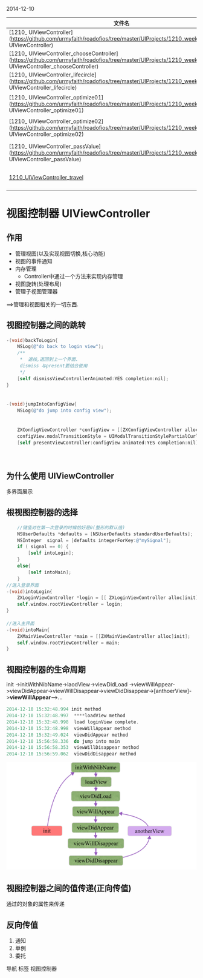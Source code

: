 2014-12-10

| 文件名 |  描述 |
| ------------- | ------------ |
|[1210_ UIViewController](https://github.com/urmyfaith/roadofios/tree/master/UIProjects/1210_week6_day3/1210_ UIViewController)| 视图控制器跳转 |
|[1210_ UIViewController_chooseController](https://github.com/urmyfaith/roadofios/tree/master/UIProjects/1210_week6_day3/1210_ UIViewController_chooseController)| 根视图控制器的选择 |
|[1210_ UIViewController_lifecircle](https://github.com/urmyfaith/roadofios/tree/master/UIProjects/1210_week6_day3/1210_ UIViewController_lifecircle)| 视图控制器的生命周期 |
|[1210_ UIViewController_optimize01](https://github.com/urmyfaith/roadofios/tree/master/UIProjects/1210_week6_day3/1210_ UIViewController_optimize01)| UIButton,UILabel的优化-->提取出分类方法|
|[1210_ UIViewController_optimize02](https://github.com/urmyfaith/roadofios/tree/master/UIProjects/1210_week6_day3/1210_ UIViewController_optimize02)| 将分类方法提取出来写到一个.h+.m文件中 |
|[1210_ UIViewController_passValue](https://github.com/urmyfaith/roadofios/tree/master/UIProjects/1210_week6_day3/1210_ UIViewController_passValue)| 视图控制器的正向传值(通过属性方法) |
|[1210_UIViewController_travel](https://github.com/urmyfaith/roadofios/tree/master/UIProjects/1210_week6_day3/1210_UIViewController_travel)| 视图控制器的简单应用:四个界面之间的跳转 |


# 视图控制器 UIViewController


## 作用
	
- 管理视图(以及实现视图切换,核心功能)
- 视图的事件通知
- 内存管理
	- Controller中通过一个方法来实现内存管理
- 视图旋转(处理布局)
- 管理子视图管理器

==>管理和视图相关的一切东西.

## 视图控制器之间的跳转

```Objective-c
-(void)backToLogin{
    NSLog(@"do back to login view");
    /**
     *  退栈,返回到上一个界面.
     dismiss 与present要结合使用
     */
    [self dismissViewControllerAnimated:YES completion:nil];
}


-(void)jumpIntoConfigView{
    NSLog(@"do jump into config view");
    
    
    ZXConfigViewController *configView = [[ZXConfigViewController alloc]init];
    configView.modalTransitionStyle = UIModalTransitionStylePartialCurl;
    [self presentViewController:configView animated:YES completion:nil];
    
   
```

## 为什么使用 UIViewController

多界面展示

## 根视图控制器的选择

```Objective-c
    //键值对在第一次登录的时候恰好是0(整形的默认值)
    NSUserDefaults *defaults = [NSUserDefaults standardUserDefaults];
    NSInteger  signal = [defaults integerForKey:@"mySignal"];
    if ( signal == 0) {
        [self intoLogin];
    }
    else{
        [self intoMain];
    }
//进入登录界面
-(void)intoLogin{
    ZXLoginViewController *login = [[ ZXLoginViewController alloc]init];
    self.window.rootViewController = login;
}

//进入主界面
-(void)intoMain{
    ZXMainViewController *main = [[ZXMainViewController alloc]init];
    self.window.rootViewController = main;
}
```

## 视图控制器的生命周期

init ->initWithNibName->laodView->viewDidLoad
->viewWillAppear->viewDidAppear->viewWillDisappear->viewDidDisappear->[anthoerView]->**viewWillAppear**-->...

```Objective-c
2014-12-10 15:32:48.994 init method
2014-12-10 15:32:48.997  ****loadView method
2014-12-10 15:32:48.998  load loginView complete.
2014-12-10 15:32:48.998  viewWillAppear method
2014-12-10 15:32:49.024  viewDidAppear method
2014-12-10 15:56:58.336  do jump into main
2014-12-10 15:56:58.353  viewWillDisappear method
2014-12-10 15:56:59.062  viewDidDisappear method

```

![image](https://raw.githubusercontent.com/urmyfaith/roadofios/master/UIProjects/1210_week6_day3/UIViewControllerLifeCircle.jpg)


## 视图控制器之间的值传递(正向传值)

通过的对象的属性来传递




## 反向传值

1. 通知
2. 单例
3. 委托

导航
标签
视图控制器

